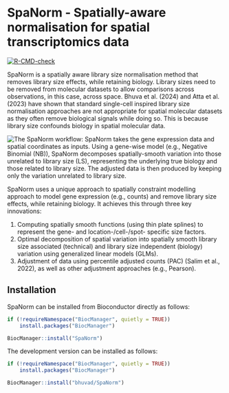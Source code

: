 # SpaNorm - Spatially-aware normalisation for spatial transcriptomics data
<!-- badges: start -->
[![R-CMD-check](https://github.com/bhuvad/spaNorm/actions/workflows/R-CMD-check.yaml/badge.svg)](https://github.com/bhuvad/spaNorm/actions/workflows/R-CMD-check.yaml)
<!-- badges: end -->

SpaNorm is a spatially aware library size normalisation method that removes library size effects, while retaining biology. Library sizes need to be removed from molecular datasets to allow comparisons across observations, in this case, across space. Bhuva et al. (2024) and Atta et al. (2023) have shown that standard single-cell inspired library size normalisation approaches are not appropriate for spatial molecular datasets as they often remove biological signals while doing so. This is because library size confounds biology in spatial molecular data.

![_The SpaNorm workflow: SpaNorm takes the gene expression data and spatial coordinates as inputs. Using a gene-wise model (e.g., Negative Binomial (NB)), SpaNorm decomposes spatially-smooth variation into those unrelated to library size (LS), representing the underlying true biology and those related to library size. The adjusted data is then produced by keeping only the variation unrelated to library size._](vignettes/SpaNormWorkflow.png)

SpaNorm uses a unique approach to spatially constraint modelling approach to model gene expression (e.g., counts) and remove library size effects, while retaining biology. It achieves this through three key innovations:

1. Computing spatially smooth functions (using thin plate splines) to represent the gene- and location-/cell-/spot- specific size factors.
1. Optimal decomposition of spatial variation into spatially smooth library size associated (technical) and library size independent (biology) variation using generalized linear models (GLMs).
1. Adjustment of data using percentile adjusted counts (PAC) (Salim et al., 2022), as well as other adjustment approaches (e.g., Pearson).

## Installation

SpaNorm can be installed from Bioconductor directly as follows:

``` r
if (!requireNamespace("BiocManager", quietly = TRUE))
    install.packages("BiocManager")

BiocManager::install("SpaNorm")
```

The development version can be installed as follows:

``` r
if (!requireNamespace("BiocManager", quietly = TRUE))
    install.packages("BiocManager")

BiocManager::install("bhuvad/SpaNorm")
```
